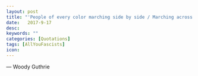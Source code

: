 ```yaml
---
layout: post
title: "'People of every color marching side by side / Marching across these fields where a million fascists died / You're bound to lose / You fascists are bound to lose'"
date:   2017-9-17
desc:
keywords: ""
categories: [Quotations]
tags: [AllYouFascists]
icon:
---
```

― Woody Guthrie
